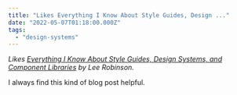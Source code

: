 ```yaml
---
title: "Likes Everything I Know About Style Guides, Design ..."
date: "2022-05-07T01:18:00.000Z"
tags: 
  - "design-systems"
---
```


_Likes [Everything I Know About Style Guides, Design Systems, and Component Libraries](https://leerob.io/blog/style-guides-component-libraries-design-systems) by Lee Robinson._

I always find this kind of blog post helpful.
